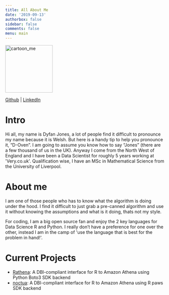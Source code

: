 ```yaml
---
title: All About Me
date: '2019-09-13'
authorbox: false
sidebar: false
comments: false
menu: main
---
```


<img alt = 'cartoon_me' width='150' src='/./about_files/dj_img.png' />

[Github](https://github.com/DyfanJones) | [LinkedIn](https://www.linkedin.com/in/dyfan-jones-a8261799/)

# Intro

Hi all, my name is Dyfan Jones, a lot of people find it difficult to pronounce my name because it is Welsh. But here is a handy tip to help you pronounce it, “D-Oven”. I am going to assume you know how to say “Jones” (there are a few thousand of us in the UK). Anyway I come from the North West of England and I have been a Data Scientist for roughly 5 years working at 'Very.co.uk'. Qualification wise, I have an MSc in Mathematical Science from the University of Liverpool.

# About me

I am one of those people who has to know what the algorithm is doing under the hood. I find it difficult to just grab a pre-canned algorithm and use it without knowing the assumptions and what is it doing, thats not my style.

For coding, I am a big open source fan and enjoy the 2 key languages for Data Science R and Python. I really don’t have a preference for one over the other, instead I am in the camp of 'use the language that is best for the problem in hand!'.

# Current Projects

* [Rathena](https://github.com/DyfanJones/RAthena): A DBI-compliant interface for R to Amazon Athena using Python Boto3 SDK backend
* [noctua](https://github.com/DyfanJones/noctua): A DBI-compliant interface for R to Amazon Athena using R paws SDK backend